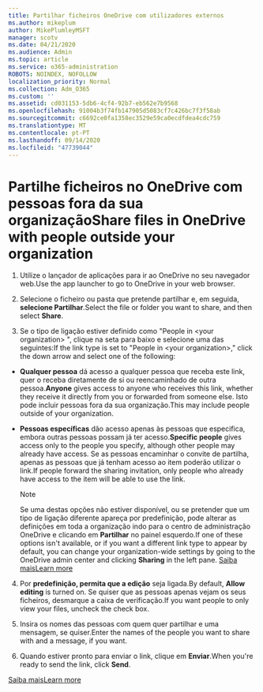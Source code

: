 ```yaml
---
title: Partilhar ficheiros OneDrive com utilizadores externos
ms.author: mikeplum
author: MikePlumleyMSFT
manager: scotv
ms.date: 04/21/2020
ms.audience: Admin
ms.topic: article
ms.service: o365-administration
ROBOTS: NOINDEX, NOFOLLOW
localization_priority: Normal
ms.collection: Adm_O365
ms.custom: ''
ms.assetid: cd031153-5db6-4cf4-92b7-eb562e7b9568
ms.openlocfilehash: 91004b3f74fb147905d5083cf7c426bc7f3f58ab
ms.sourcegitcommit: c6692ce0fa1358ec3529e59ca0ecdfdea4cdc759
ms.translationtype: MT
ms.contentlocale: pt-PT
ms.lasthandoff: 09/14/2020
ms.locfileid: "47739044"
---
```

# <a name="share-files-in-onedrive-with-people-outside-your-organization"></a><span data-ttu-id="47f83-102">Partilhe ficheiros no OneDrive com pessoas fora da sua organização</span><span class="sxs-lookup"><span data-stu-id="47f83-102">Share files in OneDrive with people outside your organization</span></span>

1. <span data-ttu-id="47f83-103">Utilize o lançador de aplicações para ir ao OneDrive no seu navegador web.</span><span class="sxs-lookup"><span data-stu-id="47f83-103">Use the app launcher to go to OneDrive in your web browser.</span></span> 
    
2. <span data-ttu-id="47f83-104">Selecione o ficheiro ou pasta que pretende partilhar e, em seguida, **selecione Partilhar**.</span><span class="sxs-lookup"><span data-stu-id="47f83-104">Select the file or folder you want to share, and then select **Share**.</span></span> 
    
3. <span data-ttu-id="47f83-105">Se o tipo de ligação estiver definido como "People in \<your organization\> ", clique na seta para baixo e selecione uma das seguintes:</span><span class="sxs-lookup"><span data-stu-id="47f83-105">If the link type is set to "People in \<your organization\>," click the down arrow and select one of the following:</span></span> 
    
  - <span data-ttu-id="47f83-106">**Qualquer pessoa** dá acesso a qualquer pessoa que receba este link, quer o receba diretamente de si ou reencaminhado de outra pessoa.</span><span class="sxs-lookup"><span data-stu-id="47f83-106">**Anyone** gives access to anyone who receives this link, whether they receive it directly from you or forwarded from someone else.</span></span> <span data-ttu-id="47f83-107">Isto pode incluir pessoas fora da sua organização.</span><span class="sxs-lookup"><span data-stu-id="47f83-107">This may include people outside of your organization.</span></span> 
    
  - <span data-ttu-id="47f83-108">**Pessoas específicas** dão acesso apenas às pessoas que especifica, embora outras pessoas possam já ter acesso.</span><span class="sxs-lookup"><span data-stu-id="47f83-108">**Specific people** gives access only to the people you specify, although other people may already have access.</span></span> <span data-ttu-id="47f83-109">Se as pessoas encaminhar o convite de partilha, apenas as pessoas que já tenham acesso ao item poderão utilizar o link.</span><span class="sxs-lookup"><span data-stu-id="47f83-109">If people forward the sharing invitation, only people who already have access to the item will be able to use the link.</span></span> 
    
    > [!NOTE]
    > <span data-ttu-id="47f83-110">Se uma destas opções não estiver disponível, ou se pretender que um tipo de ligação diferente apareça por predefinição, pode alterar as definições em toda a organização indo para o centro de administração OneDrive e clicando em **Partilhar** no painel esquerdo.</span><span class="sxs-lookup"><span data-stu-id="47f83-110">If one of these options isn't available, or if you want a different link type to appear by default, you can change your organization-wide settings by going to the OneDrive admin center and clicking **Sharing** in the left pane.</span></span> [<span data-ttu-id="47f83-111">Saiba mais</span><span class="sxs-lookup"><span data-stu-id="47f83-111">Learn more</span></span>](https://go.microsoft.com/fwlink/?linkid=871961)
  
4. <span data-ttu-id="47f83-112">Por **predefinição, permita que a edição** seja ligada.</span><span class="sxs-lookup"><span data-stu-id="47f83-112">By default, **Allow editing** is turned on.</span></span> <span data-ttu-id="47f83-113">Se quiser que as pessoas apenas vejam os seus ficheiros, desmarque a caixa de verificação.</span><span class="sxs-lookup"><span data-stu-id="47f83-113">If you want people to only view your files, uncheck the check box.</span></span> 
    
5. <span data-ttu-id="47f83-114">Insira os nomes das pessoas com quem quer partilhar e uma mensagem, se quiser.</span><span class="sxs-lookup"><span data-stu-id="47f83-114">Enter the names of the people you want to share with and a message, if you want.</span></span>
    
6. <span data-ttu-id="47f83-115">Quando estiver pronto para enviar o link, clique em **Enviar**.</span><span class="sxs-lookup"><span data-stu-id="47f83-115">When you're ready to send the link, click **Send**.</span></span> 
    
[<span data-ttu-id="47f83-116">Saiba mais</span><span class="sxs-lookup"><span data-stu-id="47f83-116">Learn more</span></span>](https://go.microsoft.com/fwlink/?linkid=871861)
  

